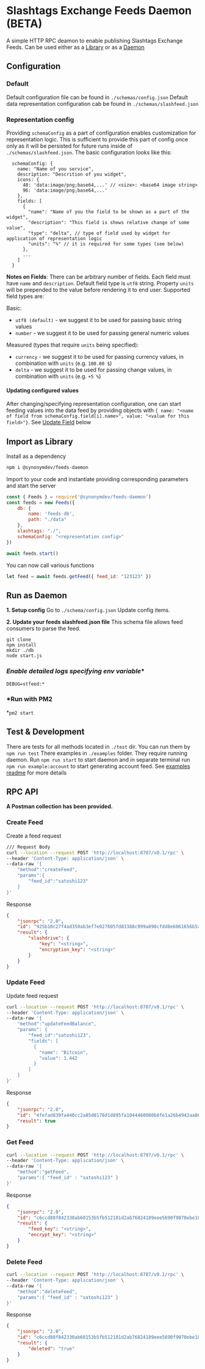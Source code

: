 # Slashtags Exchange Feeds Daemon (BETA)

A simple HTTP RPC deamon to enable publishing Slashtags Exchange Feeds. Can be used either as a [Library](#import-as-library) or as a [Daemon](#run-as-daemon)

## Configuration

### Default

Default configuration file can be found in `./schemas/config.json`
Default data representation configuration cab be found in `./schemas/slashfeed.json`

### Representation config

Providing `schemaConfig` as a part of configuration enables customization for representation logic. This is sufficient to provide this part of config once only as it will be persisted for future runs inside of `./schemas/slashfeed.json`. The basic configuration looks like this:

```
  schemaConfig: {
    name: "Name of you service",
    description: "Descrition of you widget",
    icons: {
      48: 'data:image/png;base64,...' // <size>: <base64 image string>
      96: 'data:image/png;base64,...'
    },
    fields: [
      {
        "name": "Name of you the field to be shown as a part of the widget",
        "description": "This field is shows relative change of some value",
        "type": "delta", // type of field used by widget for application of representation logic
        "units": "%" // it is required for some types (see below)
      },
      ...
    ]
  }
```

**Notes on Fields**: There can be arbitrary number of fields. Each field must have `name` and `description`. Default field type is `utf8` string. Property `units` will be prepended to the value before rendering it to end user. Supported field types are:

Basic:
* `utf8 (default)` - we suggest it to be used for passing basic string values
* `number` - we suggest it to be used for passing general numeric values 

Measured (types that require `units` being specified):
* `currency` - we suggest it to be used for passing currency values, in combination with `units` (e.g. `100.00 $`)
* `delta` - we suggest it to be used for passing change values, in combination with `units` (e.g. `+5 %`)

#### Updating configured values

After changing/specifying representation configuration, one can start feeding values into the data feed by providing objects with `{ name: "<name of field from schemaConfig.field[i].name>", value: "<value for this field>"}`. See [Update Field](#update-feed) below

## Import as Library

Install as a dependency

```sh
npm i @synonymdev/feeds-daemon 
```

Import to your code and instantiate providing corresponding parameters and start the server

```js
const { Feeds } = require('@synonymdev/feeds-daemon')
const feeds = new Feeds({
    db: {
        name: 'feeds-db',
        path: "./data"
    },
    slashtags: "./",
    schemaConfig: "<representation config>"
})

await feeds.start()
```

You can now call various functions
```js
let feed = await feeds.getFeed({ feed_id: "123123" })
```

## Run as Daemon

**1. Setup config**
Go to `./schema/config.json` Update config items.

**2. Update your feeds slashfeed.json file**
This schema file allows feed consumers to parse the feed.

```
git clone
npm install
mkdir ./db
node start.js
```

### *Enable detailed logs specifying env variable**

`DEBUG=stfeed:*`

### *Run with PM2

*`pm2 start`

## Test & Development
There are tests for all methods located in `./test` dir. You can run them by `npm run test`
There examples in `./examples` folder. They require running daemon. Run `npm run start` to start daemon and in separate terminal run `npm run example:account` to start generating account feed. See [examples readme](./example/README.md) for more details

## RPC API

**A Postman collection has been provided.**

### Create Feed
Create a feed request
``` sh
/// Request Body
curl --location --request POST 'http://localhost:8787/v0.1/rpc' \
--header 'Content-Type: application/json' \
--data-raw '{
    "method":"createFeed",
    "params":{
        "feed_id":"satoshi123"
    }
}'
```
Response
``` json
{
    "jsonrpc": "2.0",
    "id": "925b10c27f4ad350ab3ef7e027605fd83388c999a890cfdd8e6061656b5a5513",
    "result": {
        "slashdrive": {
            "key": "<string>",
            "encryption_key": "<string>"
        }
    }
}
```

### Update Feed
Update feed request
``` sh
curl --location --request POST 'http://localhost:8787/v0.1/rpc' \
--header 'Content-Type: application/json' \
--data-raw '{
    "method":"updateFeedBalance",
    "params": {
        "feed_id":"satoshi123",
        "fields": [
          {
            "name": "Bitcoin",
            "value": 1.442
          }
        ]
    }
}'
```
Response
``` json
{
    "jsonrpc": "2.0",
    "id": "4fefad839fa440cc2a85d8178d1d895fa1044460080b8fe1a26b4942aa86c07f",
    "result": true
}
```

### Get Feed
``` sh
curl --location --request POST 'http://localhost:8787/v0.1/rpc' \
--header 'Content-Type: application/json' \
--data-raw '{
    "method":"getFeed",
    "params":{ "feed_id" : "satoshi123" }
}'
```
Response
``` json
{
    "jsonrpc": "2.0",
    "id": "c6ccd88f842330ab60153b5fb512101d2ab76824189eee5690f9070ebe18cb87",
    "result": {
        "feed_key": "<string>",
        "encrypt_key": "<string>"
    }
}
```

### Delete Feed
```sh
curl --location --request POST 'http://localhost:8787/v0.1/rpc' \
--header 'Content-Type: application/json' \
--data-raw '{
    "method":"deleteFeed",
    "params":{ "feed_id" : "satoshi123" }
}'
```
Response
``` json
{
    "jsonrpc": "2.0",
    "id": "c6ccd88f842330ab60153b5fb512101d2ab76824189eee5690f9070ebe18cb87",
    "result": {
        "deleted": "true"
    }
}
```

